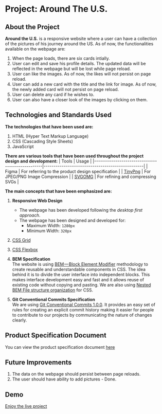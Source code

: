 # Project: Around The U.S.
## About the Project
**Around the U.S.** is a responsive website where a user can have a collection of the pictures of his journey around the US. As of now, the functionalities available on the webpage are:
1. When the page loads, there are six cards intially.
2. User can edit and save his profile details. The updated data will be reflected in the webpage but will be lost while page reload.
3. User can like the images. As of now, the likes will not persist on page reload.
4. User can add a new card with the title and the link for image. As of now, the newly added card will not persist on page reload.
5. User can delete any card if he wishes to.
6. User can also have a closer look of the images by clicking on them.

## Technologies and Standards Used
**The technologies that have been used are:**
1. HTML (Hyper Text Markup Language)
2. CSS (Cascading Style Sheets)
3. JavaScript

**There are various tools that have been used throughout the project design and development:**
| Tools                                             | Usage                                             |
|---------------------------------------------------|---------------------------------------------------|
| Figma                                             | For referring to the product design specification |
| [TinyPng](https://tinypng.com/)                   | For JPEG/PNG Image Compression                    |
| [SVGOMG](https://jakearchibald.github.io/svgomg/) | For refining and compressing SVGs                 |

**The main concepts that have been emphasized are:**
1. **Responsive Web Design**
    - The webpage has been developed following the *desktop first approach*.
    - The webpage has been designed and developed for:  
        - Maximum Width: `1280px`
        - Minimum Width: `320px`

2. [CSS Grid](https://css-tricks.com/snippets/css/complete-guide-grid/)
3. [CSS Flexbox](https://css-tricks.com/snippets/css/a-guide-to-flexbox/)
4. **BEM Specification**  
  The website is using [BEM — Block Element Modifier](https://en.bem.info/methodology/quick-start/) methodology to create reusable and understandable components in CSS. The idea behind it is to divide the user interface into independent blocks. This makes interface development easy and fast and it allows reuse of existing code without copying and pasting. We are also using [Nested BEM File structure organization](https://en.bem.info/methodology/filestructure/#nested) for CSS.  

5. **Git Conventional Commits Specification**  
  We are using [Git Conventional Commits 1.0.0](https://www.conventionalcommits.org/en/v1.0.0/). It provides an easy set of rules for creating an explicit commit history making it easier for people to contribute to our projects by communicating the nature of changes clearly.

## Product Specification Document
You can view the product specification document [here](https://www.figma.com/file/SurN1jaeEQIhuZEDMhmWWf/Sprint-4-Around-The-U.S.-desktop-mobile?node-id=0%3A1)

## Future Improvements
1. The data on the webpage should persist between page reloads.
2. The user should have ability to add pictures - Done.

## Demo
[Enjoy the live project](https://5hraddha.github.io/web_project_4/)
